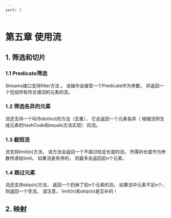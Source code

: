 ```yaml
---
sort: 5
---
```

# 第五章 使用流

## 1. 筛选和切片
### 1.1 Predicate筛选
Streams接口支持filter方法 。 该操作会接受一个Predicate作为参数， 并返回一个包括所有符合谓词的元素的流。 

### 1.2 筛选各异的元素
流还支持一个叫作distinct的方法（去重）， 它会返回一个元素各异（ 根据流所生成元素的hashCode和equals方法实现） 的流。 

### 1.3 截短流
流支持limit(n)方法， 该方法会返回一个不超过给定长度的流。 所需的长度作为参数传递给limit。 如果流是有序的， 则最多会返回前n个元素。 

### 1.4 跳过元素
流还支持skip(n)方法， 返回一个扔掉了前n个元素的流。 如果流中元素不足n个，则返回一个空流。 请注意， limit(n)和skip(n)是互补的！ 

## 2. 映射
